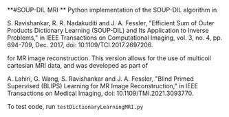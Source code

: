 **#SOUP-DIL MRI 
**
Python implementation of the SOUP-DIL algorithm  in 

S. Ravishankar, R. R. Nadakuditi and J. A. Fessler, 
"Efficient Sum of Outer Products Dictionary Learning (SOUP-DIL) and Its Application to Inverse Problems," 
in IEEE Transactions on Computational Imaging, vol. 3, no. 4, pp. 694-709, Dec. 2017, doi: 10.1109/TCI.2017.2697206.

for MR image reconstruction. This version allows for the use of multicoil cartesian MRI data, and was developed as part of

A. Lahiri, G. Wang, S. Ravishankar and J. A. Fessler, 
"Blind Primed Supervised (BLIPS) Learning for MR Image Reconstruction," 
in IEEE Transactions on Medical Imaging, doi: 10.1109/TMI.2021.3093770.

To test code, run `testDictionaryLearningMRI.py` 
